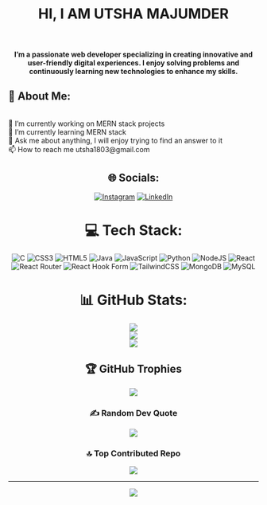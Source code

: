 <h1 align = "center"> HI, I AM UTSHA MAJUMDER </h1>
<br>
<h4 align = "center"> I’m a passionate web developer specializing in creating innovative and user-friendly digital experiences. I enjoy solving problems and continuously learning new technologies to enhance my skills.</h4>
<h2>💫 About Me:</h2>
<br>
🔭 I’m currently working on MERN stack projects<br>🌱 I’m currently learning MERN stack<br>💬 Ask me about anything, I will enjoy trying to find an answer to it<br>📫 How to reach me utsha1803@gmail.com


<div align = "center">

## 🌐 Socials:
[![Instagram](https://img.shields.io/badge/Instagram-%23E4405F.svg?logo=Instagram&logoColor=white)](https://instagram.com/_u_t_s_h_a_) [![LinkedIn](https://img.shields.io/badge/LinkedIn-%230077B5.svg?logo=linkedin&logoColor=white)](https://linkedin.com/in/utsha-majumder18032004) 

# 💻 Tech Stack:
![C](https://img.shields.io/badge/c-%2300599C.svg?style=for-the-badge&logo=c&logoColor=white) ![CSS3](https://img.shields.io/badge/css3-%231572B6.svg?style=for-the-badge&logo=css3&logoColor=white) ![HTML5](https://img.shields.io/badge/html5-%23E34F26.svg?style=for-the-badge&logo=html5&logoColor=white) ![Java](https://img.shields.io/badge/java-%23ED8B00.svg?style=for-the-badge&logo=openjdk&logoColor=white) ![JavaScript](https://img.shields.io/badge/javascript-%23323330.svg?style=for-the-badge&logo=javascript&logoColor=%23F7DF1E) ![Python](https://img.shields.io/badge/python-3670A0?style=for-the-badge&logo=python&logoColor=ffdd54) ![NodeJS](https://img.shields.io/badge/node.js-6DA55F?style=for-the-badge&logo=node.js&logoColor=white) ![React](https://img.shields.io/badge/react-%2320232a.svg?style=for-the-badge&logo=react&logoColor=%2361DAFB) ![React Router](https://img.shields.io/badge/React_Router-CA4245?style=for-the-badge&logo=react-router&logoColor=white) ![React Hook Form](https://img.shields.io/badge/React%20Hook%20Form-%23EC5990.svg?style=for-the-badge&logo=reacthookform&logoColor=white) ![TailwindCSS](https://img.shields.io/badge/tailwindcss-%2338B2AC.svg?style=for-the-badge&logo=tailwind-css&logoColor=white) ![MongoDB](https://img.shields.io/badge/MongoDB-%234ea94b.svg?style=for-the-badge&logo=mongodb&logoColor=white) ![MySQL](https://img.shields.io/badge/mysql-4479A1.svg?style=for-the-badge&logo=mysql&logoColor=white)
# 📊 GitHub Stats:
![](https://github-readme-stats.vercel.app/api?username=Utsha-18&theme=dark&hide_border=true&include_all_commits=true&count_private=true)<br/>
![](https://github-readme-streak-stats.herokuapp.com/?user=Utsha-18&theme=dark&hide_border=true)<br/>
![](https://github-readme-stats.vercel.app/api/top-langs/?username=Utsha-18&theme=dark&hide_border=true&include_all_commits=true&count_private=true&layout=compact)

## 🏆 GitHub Trophies
![](https://github-profile-trophy.vercel.app/?username=Utsha-18&theme=flat&no-frame=true&no-bg=false&margin-w=4)

### ✍️ Random Dev Quote
![](https://quotes-github-readme.vercel.app/api?type=horizontal&theme=radical)

### 🔝 Top Contributed Repo
![](https://github-contributor-stats.vercel.app/api?username=Utsha-18&limit=5&theme=tokyonight&combine_all_yearly_contributions=true)

---
[![](https://visitcount.itsvg.in/api?id=Utsha-18&icon=0&color=9)](https://visitcount.itsvg.in)

</div>

<!-- Proudly created with GPRM ( https://gprm.itsvg.in ) -->